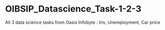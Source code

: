 # OIBSIP_Datascience_Task-1-2-3
All 3 data science tasks from Oasis Infobyte : Iris, Unemployment, Car price
